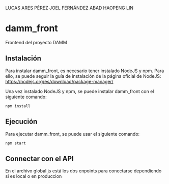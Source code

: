 LUCAS ARES PÉREZ
JOEL FERNÁNDEZ ABAD
HAOPENG LIN

# damm_front
Frontend del proyecto DAMM

## Instalación
Para instalar damm_front, es necesario tener instalado NodeJS y npm. Para ello, se puede seguir la guía de instalación de la página oficial de NodeJS: https://nodejs.org/es/download/package-manager/

Una vez instalado NodeJS y npm, se puede instalar damm_front con el siguiente comando:
```
npm install
```

## Ejecución
Para ejecutar damm_front, se puede usar el siguiente comando:
```
npm start
```

## Connectar con el API

En el archivo global.js está los dos enpoints para conectarse dependiendo si es local o en produccion



